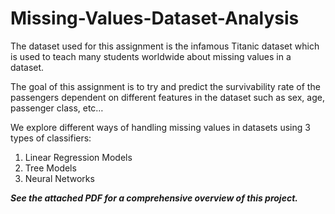 # Missing-Values-Dataset-Analysis

The dataset used for this assignment is the infamous Titanic dataset which is used to teach many
students worldwide about missing values in a dataset.

The goal of this assignment is to try and predict the survivability rate of the passengers
dependent on different features in the dataset such as sex, age, passenger class, etc…

We explore different ways of handling missing values in datasets using 3 types of classifiers:
1. Linear Regression Models
2. Tree Models
3. Neural Networks

***See the attached PDF for a comprehensive overview of this project.***

